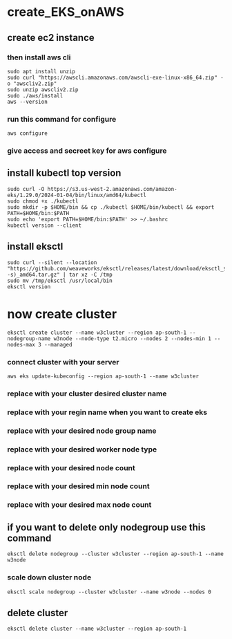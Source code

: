 # create_EKS_onAWS

## create ec2 instance 

### then install aws cli 

```
sudo apt install unzip 
sudo curl "https://awscli.amazonaws.com/awscli-exe-linux-x86_64.zip" -o "awscliv2.zip"
sudo unzip awscliv2.zip
sudo ./aws/install
aws --version 
```

### run this command for configure

```
aws configure
```
### give access and secreet key for aws configure 

## install kubectl top version 

```
sudo curl -O https://s3.us-west-2.amazonaws.com/amazon-eks/1.29.0/2024-01-04/bin/linux/amd64/kubectl
sudo chmod +x ./kubectl
sudo mkdir -p $HOME/bin && cp ./kubectl $HOME/bin/kubectl && export PATH=$HOME/bin:$PATH
sudo echo 'export PATH=$HOME/bin:$PATH' >> ~/.bashrc
kubectl version --client
```

## install eksctl

```
sudo curl --silent --location "https://github.com/weaveworks/eksctl/releases/latest/download/eksctl_$(uname -s)_amd64.tar.gz" | tar xz -C /tmp
sudo mv /tmp/eksctl /usr/local/bin
eksctl version
```

# now create cluster 

```
eksctl create cluster --name w3cluster --region ap-south-1 --nodegroup-name w3node --node-type t2.micro --nodes 2 --nodes-min 1 --nodes-max 3 --managed
```
### connect cluster with your server 
```
aws eks update-kubeconfig --region ap-south-1 --name w3cluster
```

### replace with your cluster desired cluster name 
### replace with your regin name when you want to create eks 
### replace with your desired node group name 
### replace with your desired worker node type 
### replace with your desired node count 
### replace with your desired min node count 
### replace with your desired max node count

## if you want to delete only nodegroup use this command 
```
eksctl delete nodegroup --cluster w3cluster --region ap-south-1 --name w3node
```

### scale down cluster node 
```
eksctl scale nodegroup --cluster w3cluster --name w3node --nodes 0
```


## delete cluster 

```
eksctl delete cluster --name w3cluster --region ap-south-1
```

